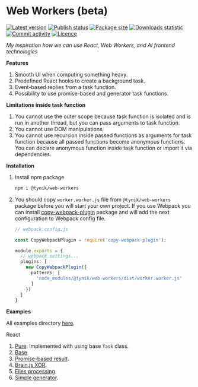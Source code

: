 # Web Workers (beta)

[![Latest version](https://img.shields.io/npm/v/@tynik/web-workers)](https://www.npmjs.com/package/@tynik/web-workers)
[![Publish status](https://github.com/Tynik/web-workers/actions/workflows/publish.yml/badge.svg)](https://github.com/Tynik/web-workers/actions/workflows/publish.yml)
[![Package size](https://img.shields.io/bundlephobia/minzip/@tynik/web-workers)](https://www.npmjs.com/package/@tynik/web-workers)
[![Downloads statistic](https://img.shields.io/npm/dm/@tynik/web-workers)](https://www.npmjs.com/package/@tynik/web-workers)
[![Commit activity](https://img.shields.io/github/commit-activity/m/tynik/web-workers)](https://www.npmjs.com/package/@tynik/web-workers)
[![Licence](https://img.shields.io/npm/l/@tynik/web-workers)](https://www.npmjs.com/package/@tynik/web-workers)

*My inspiration how we can use React, Web Workers, and AI frontend technologies*

**Features**

1. Smooth UI when computing something heavy.
2. Predefined React hooks to create a background task.
3. Event-based replies from a task function.
4. Possibility to use promise-based and generator task functions.

**Limitations inside task function**

1. You cannot use the outer scope because task function is isolated and is run in another thread, but you can pass arguments to task function.
2. You cannot use DOM manipulations.
3. You cannot use recursion inside passed functions as arguments for task function because all passed functions become anonymous functions. You can declare anonymous function inside task function or import it via dependencies.

**Installation**

1. Install npm package

    ```bash
    npm i @tynik/web-workers
    ```

2. You should copy `worker.worker.js` file from `@tynik/web-workers` package before you will start your own project. If you use Webpack you can install [copy-webpack-plugin](https://webpack.js.org/plugins/copy-webpack-plugin/) package and will add the next configuration to Webpack config file.

    ```typescript
    // webpack.config.js
    
    const CopyWebpackPlugin = require('copy-webpack-plugin');
    
    module.exports = {
      // webpack settings...
      plugins: [
        new CopyWebpackPlugin({
          patterns: [
            'node_modules/@tynik/web-workers/dist/worker.worker.js'
          ]
        })
      ]
    }
    ```

**Examples**

All examples directory [here](examples/src).

React 
1. [Pure](/examples/src/React/ReactPureExample/ReactPureExample.tsx). Implemented with using base `Task` class. 
1. [Base](/examples/src/React/ReactBaseExample/ReactBaseExample.tsx).
2. [Promise-based result](/examples/src/React/ReactPromiseResultExample/ReactPromiseResultExample.tsx).
2. [Brain.js XOR](/examples/src/React/ReactBrainJsXORExample/ReactBrainJsXORExample.tsx).
3. [Files processing](/examples/src/React/ReactFilesProcessingExample/ReactFilesProcessingExample.tsx).
3. [Simple generator](/examples/src/React/ReactSimpleGeneratorExample/ReactSimpleGeneratorExample.tsx).

